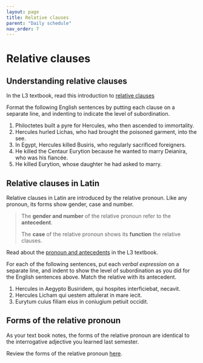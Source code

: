 ```yaml
---
layout: page
title: Relative clauses
parent: "Daily schedule"
nav_order: 7
---
```


# Relative clauses


## Understanding relative clauses


In the L3 textbook, read this introduction to [relative clauses](https://lingualatina.github.io/textbook/presentation/11-relative-clauses/overview/)

Format the following English sentences by putting each clause on a separate line, and indenting to indicate the level of subordination.

1. Philoctetes built a pyre for Hercules, who then ascended to immortality.
2. Hercules hurled Lichas, who had brought the poisoned garment, into the see.
3. In Egypt, Hercules killed Busiris, who regularly sacrificed foreigners.
4. He killed the Centaur Eurytion because he wanted to marry Deianira, who was his fiancée.
5. He killed Eurytion, whose daughter he had asked to marry.


## Relative clauses in Latin

Relative clauses in Latin are introduced by the relative pronoun.  Like any pronoun, its forms show gender, case and number.  

> The **gender and number** of the relative pronoun refer to the **antecedent**.
>
> The **case** of the relative pronoun shows its **function** the relative clauses.

Read about the [pronoun and antecedents](https://lingualatina.github.io/textbook/presentation/11-relative-clauses/pronoun-and-antecedent/) in the L3 textbook.


For each of the following sentences, put each *verbal expression* on a separate line, and indent to show the level of subordination as you did for the English sentences above. Match the relative with its antecedent.


1. Hercules in Aegypto Busiridem, qui hospites interficiebat, necavit.
2. Hercules Licham qui uestem attulerat in mare iecit.
3. Eurytum cuius filiam eius in coniugium petiuit occidit.

## Forms of the relative pronoun

As your text book notes, the forms of the relative pronoun are identical to the interrogative adjective you learned last semester.

Review the forms of the relative pronoun [here](https://lingualatina.github.io/textbook/reference/pronouns-paradigms/#relative).
